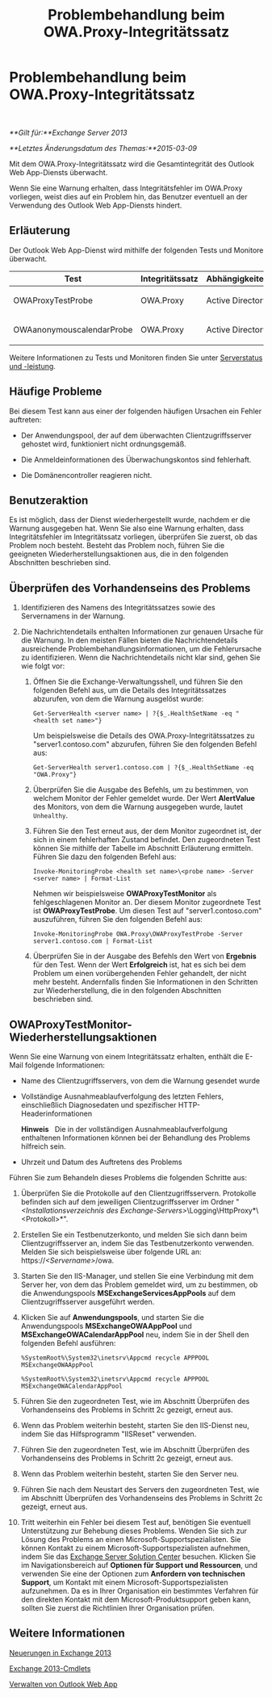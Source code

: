 ﻿---
title: Problembehandlung beim OWA.Proxy-Integritätssatz
TOCTitle: Problembehandlung beim OWA.Proxy-Integritätssatz
ms:assetid: 1eaa26ad-b489-402a-ad2d-bfae3b083f42
ms:mtpsurl: https://technet.microsoft.com/de-de/library/ms.exch.scom.owa.proxy(v=EXCHG.150)
ms:contentKeyID: 53181854
ms.date: 10/08/2015
mtps_version: v=EXCHG.150
ms.translationtype: HT
---

# Problembehandlung beim OWA.Proxy-Integritätssatz

 

_**Gilt für:**Exchange Server 2013_

_**Letztes Änderungsdatum des Themas:**2015-03-09_

Mit dem OWA.Proxy-Integritätssatz wird die Gesamtintegrität des Outlook Web App-Diensts überwacht.

Wenn Sie eine Warnung erhalten, dass Integritätsfehler im OWA.Proxy vorliegen, weist dies auf ein Problem hin, das Benutzer eventuell an der Verwendung des Outlook Web App-Diensts hindert.

## Erläuterung

Der Outlook Web App-Dienst wird mithilfe der folgenden Tests und Monitore überwacht.


<table>
<colgroup>
<col style="width: 25%" />
<col style="width: 25%" />
<col style="width: 25%" />
<col style="width: 25%" />
</colgroup>
<thead>
<tr class="header">
<th>Test</th>
<th>Integritätssatz</th>
<th>Abhängigkeiten</th>
<th>Zugehörige Monitore</th>
</tr>
</thead>
<tbody>
<tr class="odd">
<td><p>OWAProxyTestProbe</p></td>
<td><p>OWA.Proxy</p></td>
<td><p>Active Directory</p></td>
<td><p>OWAProxyTestMonitor</p></td>
</tr>
<tr class="even">
<td><p>OWAanonymouscalendarProbe</p></td>
<td><p>OWA.Proxy</p></td>
<td><p>Active Directory</p></td>
<td><p>OWAProxyTestMonitor</p></td>
</tr>
</tbody>
</table>


Weitere Informationen zu Tests und Monitoren finden Sie unter [Serverstatus und -leistung](https://technet.microsoft.com/de-de/library/jj150551\(v=exchg.150\)).

## Häufige Probleme

Bei diesem Test kann aus einer der folgenden häufigen Ursachen ein Fehler auftreten:

  - Der Anwendungspool, der auf dem überwachten Clientzugriffsserver gehostet wird, funktioniert nicht ordnungsgemäß.

  - Die Anmeldeinformationen des Überwachungskontos sind fehlerhaft.

  - Die Domänencontroller reagieren nicht.

## Benutzeraktion

Es ist möglich, dass der Dienst wiederhergestellt wurde, nachdem er die Warnung ausgegeben hat. Wenn Sie also eine Warnung erhalten, dass Integritätsfehler im Integritätssatz vorliegen, überprüfen Sie zuerst, ob das Problem noch besteht. Besteht das Problem noch, führen Sie die geeigneten Wiederherstellungsaktionen aus, die in den folgenden Abschnitten beschrieben sind.

## Überprüfen des Vorhandenseins des Problems

1.  Identifizieren des Namens des Integritätssatzes sowie des Servernamens in der Warnung.

2.  Die Nachrichtendetails enthalten Informationen zur genauen Ursache für die Warnung. In den meisten Fällen bieten die Nachrichtendetails ausreichende Problembehandlungsinformationen, um die Fehlerursache zu identifizieren. Wenn die Nachrichtendetails nicht klar sind, gehen Sie wie folgt vor:
    
    1.  Öffnen Sie die Exchange-Verwaltungsshell, und führen Sie den folgenden Befehl aus, um die Details des Integritätssatzes abzurufen, von dem die Warnung ausgelöst wurde:
        
            Get-ServerHealth <server name> | ?{$_.HealthSetName -eq "<health set name>"}
        
        Um beispielsweise die Details des OWA.Proxy-Integritätssatzes zu "server1.contoso.com" abzurufen, führen Sie den folgenden Befehl aus:
        
            Get-ServerHealth server1.contoso.com | ?{$_.HealthSetName -eq "OWA.Proxy"}
    
    2.  Überprüfen Sie die Ausgabe des Befehls, um zu bestimmen, von welchem Monitor der Fehler gemeldet wurde. Der Wert **AlertValue** des Monitors, von dem die Warnung ausgegeben wurde, lautet `Unhealthy`.
    
    3.  Führen Sie den Test erneut aus, der dem Monitor zugeordnet ist, der sich in einem fehlerhaften Zustand befindet. Den zugeordneten Test können Sie mithilfe der Tabelle im Abschnitt Erläuterung ermitteln. Führen Sie dazu den folgenden Befehl aus:
        
            Invoke-MonitoringProbe <health set name>\<probe name> -Server <server name> | Format-List
        
        Nehmen wir beispielsweise **OWAProxyTestMonitor** als fehlgeschlagenen Monitor an. Der diesem Monitor zugeordnete Test ist **OWAProxyTestProbe**. Um diesen Test auf "server1.contoso.com" auszuführen, führen Sie den folgenden Befehl aus:
        
            Invoke-MonitoringProbe OWA.Proxy\OWAProxyTestProbe -Server server1.contoso.com | Format-List
    
    4.  Überprüfen Sie in der Ausgabe des Befehls den Wert von **Ergebnis** für den Test. Wenn der Wert **Erfolgreich** ist, hat es sich bei dem Problem um einen vorübergehenden Fehler gehandelt, der nicht mehr besteht. Andernfalls finden Sie Informationen in den Schritten zur Wiederherstellung, die in den folgenden Abschnitten beschrieben sind.

## OWAProxyTestMonitor-Wiederherstellungsaktionen

Wenn Sie eine Warnung von einem Integritätssatz erhalten, enthält die E-Mail folgende Informationen:

  - Name des Clientzugriffsservers, von dem die Warnung gesendet wurde

  - Vollständige Ausnahmeablaufverfolgung des letzten Fehlers, einschließlich Diagnosedaten und spezifischer HTTP-Headerinformationen  
    
    **Hinweis**   Die in der vollständigen Ausnahmeablaufverfolgung enthaltenen Informationen können bei der Behandlung des Problems hilfreich sein.

  - Uhrzeit und Datum des Auftretens des Problems

Führen Sie zum Behandeln dieses Problems die folgenden Schritte aus:

1.  Überprüfen Sie die Protokolle auf den Clientzugriffsservern. Protokolle befinden sich auf dem jeweiligen Clientzugriffsserver im Ordner "*\<Installationsverzeichnis des Exchange-Servers\>*\\Logging\\HttpProxy*\\\<Protokoll\>*".

2.  Erstellen Sie ein Testbenutzerkonto, und melden Sie sich dann beim Clientzugriffsserver an, indem Sie das Testbenutzerkonto verwenden. Melden Sie sich beispielsweise über folgende URL an: https://*\<Servername\>*/owa.

3.  Starten Sie den IIS-Manager, und stellen Sie eine Verbindung mit dem Server her, von dem das Problem gemeldet wird, um zu bestimmen, ob die Anwendungspools **MSExchangeServicesAppPools** auf dem Clientzugriffsserver ausgeführt werden.

4.  Klicken Sie auf **Anwendungspools**, und starten Sie die Anwendungspools **MSExchangeOWAAppPool** und **MSExchangeOWACalendarAppPool** neu, indem Sie in der Shell den folgenden Befehl ausführen:
    
        %SystemRoot%\System32\inetsrv\Appcmd recycle APPPOOL MSExchangeOWAAppPool
    
        %SystemRoot%\System32\inetsrv\Appcmd recycle APPPOOL MSExchangeOWACalendarAppPool

5.  Führen Sie den zugeordneten Test, wie im Abschnitt Überprüfen des Vorhandenseins des Problems in Schritt 2c gezeigt, erneut aus.

6.  Wenn das Problem weiterhin besteht, starten Sie den IIS-Dienst neu, indem Sie das Hilfsprogramm "IISReset" verwenden.

7.  Führen Sie den zugeordneten Test, wie im Abschnitt Überprüfen des Vorhandenseins des Problems in Schritt 2c gezeigt, erneut aus.

8.  Wenn das Problem weiterhin besteht, starten Sie den Server neu.

9.  Führen Sie nach dem Neustart des Servers den zugeordneten Test, wie im Abschnitt Überprüfen des Vorhandenseins des Problems in Schritt 2c gezeigt, erneut aus.

10. Tritt weiterhin ein Fehler bei diesem Test auf, benötigen Sie eventuell Unterstützung zur Behebung dieses Problems. Wenden Sie sich zur Lösung des Problems an einen Microsoft-Supportspezialisten. Sie können Kontakt zu einem Microsoft-Supportspezialisten aufnehmen, indem Sie das [Exchange Server Solution Center](http://go.microsoft.com/fwlink/p/?linkid=180809) besuchen. Klicken Sie im Navigationsbereich auf **Optionen für Support und Ressourcen**, und verwenden Sie eine der Optionen zum **Anfordern von technischen Support**, um Kontakt mit einem Microsoft-Supportspezialisten aufzunehmen. Da es in Ihrer Organisation ein bestimmtes Verfahren für den direkten Kontakt mit dem Microsoft-Produktsupport geben kann, sollten Sie zuerst die Richtlinien Ihrer Organisation prüfen.

## Weitere Informationen

[Neuerungen in Exchange 2013](https://technet.microsoft.com/de-de/library/jj150540\(v=exchg.150\))

[Exchange 2013-Cmdlets](https://technet.microsoft.com/de-de/library/bb124413\(v=exchg.150\))

[Verwalten von Outlook Web App](https://technet.microsoft.com/de-de/3814b665-01e8-4881-9a44-163f14789ee4\(exchg.150\)#managing)

